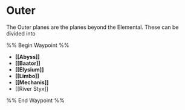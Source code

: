 # Outer
The Outer planes are the planes beyond the Elemental. These can be divided into 

%% Begin Waypoint %%
- **[[Abyss]]**
- **[[Baator]]**
- **[[Elysium]]**
- **[[Limbo]]**
- **[[Mechanis]]**
- [[River Styx]]

%% End Waypoint %%
